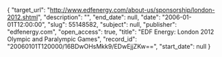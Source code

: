 {
  "target_url": "http://www.edfenergy.com/about-us/sponsorship/london-2012.shtml", 
  "description": "", 
  "end_date": null, 
  "date": "2006-01-01T12:00:00", 
  "slug": 55148582, 
  "subject": null, 
  "publisher": "edfenergy.com", 
  "open_access": true, 
  "title": "EDF Energy: London 2012 Olympic and Paralympic Games", 
  "record_id": "20060101T120000/16BDwOHsMkk9/EDwEjjZKw==", 
  "start_date": null
}

